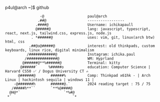 p4ul@arch ~]$ github

                    -@                    paul@arch
                   .##@                   -----------------
                  .####@                  Username: ichikapaull
                  @#####@                 lang: javascript, typescript, react, next.js, tailwind.css, express.js, node.js
                . *######@                uses: vim, git, linux(arch btw) html, css 
               .##@o@#####@               interest: old thinkpads, custom keyboards, linux rice, digital minimalism 
              /############@              Instagram: ichika.paul
             /##############@             WM: Hyprland
            @######@**%######@            Terminal: kitty
           @######`     %#####o           education: Computer Science | Harvard CS50 ✅ / Dogus University CT ✍️
          @######@       ######%          Comp: Thinkpad x61hk - | Arch Linux | hackintosh sequila | windows 11 | 
        -@#######h       ######@.`        2024 reading target : 75 / 75
       /#####h**``       `**%@####@       
      @H@*`                    `*%#@    
     *`                            `*
